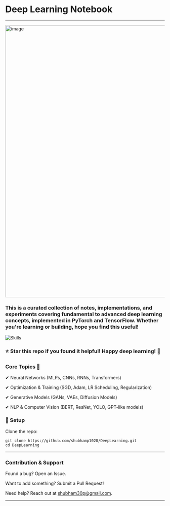 # Deep Learning Notebook

---
<img width="1567" height="859" alt="image" src="https://github.com/user-attachments/assets/4ba0f376-6b8b-45ea-ae0c-2e45d0a35357" />

### This is a curated collection of notes, implementations, and experiments covering fundamental to advanced deep learning concepts, implemented in PyTorch and TensorFlow. Whether you're learning or building, hope you find this useful!

![Skills](https://skillicons.dev/icons?i=python,tensorflow,pytorch)

### ⭐ Star this repo if you found it helpful! Happy deep learning! 🚀

### Core Topics 📜

✔ Neural Networks (MLPs, CNNs, RNNs, Transformers)

✔ Optimization & Training (SGD, Adam, LR Scheduling, Regularization)

✔ Generative Models (GANs, VAEs, Diffusion Models)

✔ NLP & Computer Vision (BERT, ResNet, YOLO, GPT-like models)


### 🔧 Setup
Clone the repo:

    git clone https://github.com/shubhamp1028/DeepLearning.git
    cd DeepLearning


---
### Contribution & Support
Found a bug? Open an Issue.

Want to add something? Submit a Pull Request!

Need help? Reach out at shubham30p@gmail.com.

---

